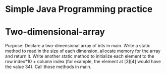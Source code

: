 # Simple Java Programming practice
# Two-dimensional-array

Purpose: 
Declare a two-dimensional array of ints in main.
Write a static method to read in the size of each dimension, allocate memory for the array and return it.
Write another static method to initialize each element to the row index*10 + column index
(for example, the element at [3][4] would have the value 34).
Call those methods in main.

